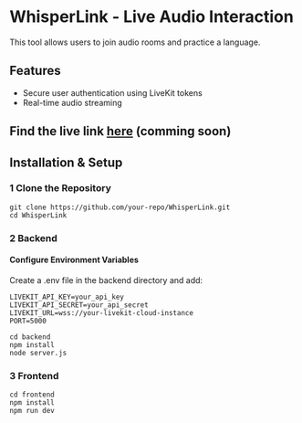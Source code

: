 # WhisperLink - Live Audio Interaction

This tool allows users to join audio rooms and practice a language.

## Features
- Secure user authentication using LiveKit tokens
- Real-time audio streaming

## Find the live link [here]() (comming soon)

## Installation & Setup

### 1️ Clone the Repository
```
git clone https://github.com/your-repo/WhisperLink.git
cd WhisperLink
```

### 2 Backend

#### Configure Environment Variables
Create a .env file in the backend directory and add:
```
LIVEKIT_API_KEY=your_api_key
LIVEKIT_API_SECRET=your_api_secret
LIVEKIT_URL=wss://your-livekit-cloud-instance
PORT=5000
```

```
cd backend
npm install
node server.js
```
### 3 Frontend
```
cd frontend
npm install
npm run dev
```
